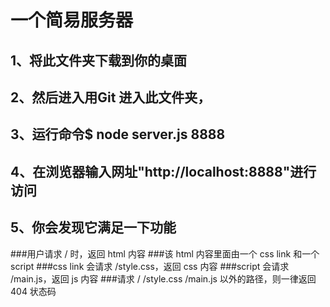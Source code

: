 # 一个简易服务器
## 1、将此文件夹下载到你的桌面
## 2、然后进入用Git 进入此文件夹，
## 3、运行命令$ node server.js 8888
## 4、在浏览器输入网址"http://localhost:8888"进行访问
## 5、你会发现它满足一下功能

###用户请求 / 时，返回 html 内容
###该 html 内容里面由一个 css link 和一个 script
###css link 会请求 /style.css，返回 css 内容
###script 会请求 /main.js，返回 js 内容
###请求 / /style.css /main.js 以外的路径，则一律返回 404 状态码